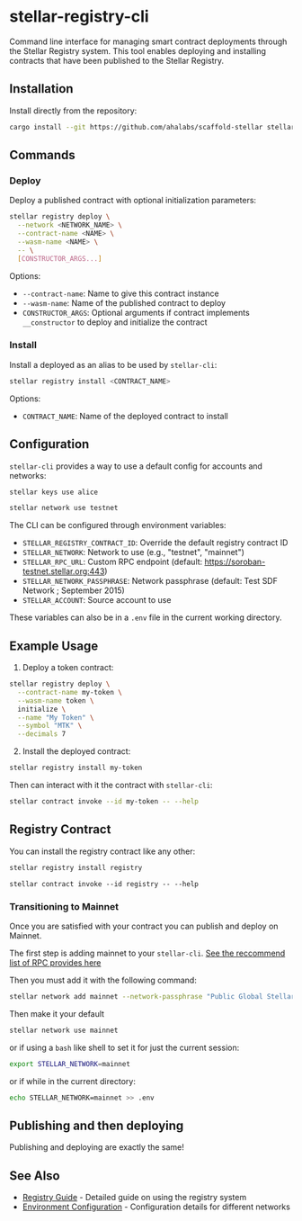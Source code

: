 # stellar-registry-cli

Command line interface for managing smart contract deployments through the Stellar Registry system. This tool enables deploying and installing contracts that have been published to the Stellar Registry.

## Installation

Install directly from the repository:

```bash
cargo install --git https://github.com/ahalabs/scaffold-stellar stellar-registry-cli
```

## Commands

### Deploy

Deploy a published contract with optional initialization parameters:

```bash
stellar registry deploy \
  --network <NETWORK_NAME> \
  --contract-name <NAME> \
  --wasm-name <NAME> \
  -- \
  [CONSTRUCTOR_ARGS...]
```

Options:
- `--contract-name`: Name to give this contract instance
- `--wasm-name`: Name of the published contract to deploy
- `CONSTRUCTOR_ARGS`: Optional arguments if contract implements `__constructor` to deploy and initialize the contract

### Install

Install a deployed as an alias to be used by `stellar-cli`:

```bash
stellar registry install <CONTRACT_NAME>
```

Options:
- `CONTRACT_NAME`: Name of the deployed contract to install

## Configuration

`stellar-cli` provides a way to use a default config for accounts and networks:
```bash
stellar keys use alice
```

```bash
stellar network use testnet
```

The CLI can be configured through environment variables:

- `STELLAR_REGISTRY_CONTRACT_ID`: Override the default registry contract ID
- `STELLAR_NETWORK`: Network to use (e.g., "testnet", "mainnet")
- `STELLAR_RPC_URL`: Custom RPC endpoint (default: https://soroban-testnet.stellar.org:443)
- `STELLAR_NETWORK_PASSPHRASE`: Network passphrase (default: Test SDF Network ; September 2015)
- `STELLAR_ACCOUNT`: Source account to use

These variables can also be in a `.env` file in the current working directory.

## Example Usage

1. Deploy a token contract:
```bash
stellar registry deploy \
  --contract-name my-token \
  --wasm-name token \
  initialize \
  --name "My Token" \
  --symbol "MTK" \
  --decimals 7
```

2. Install the deployed contract:
```bash
stellar registry install my-token
```

Then can interact with it the contract with `stellar-cli`:
```bash
stellar contract invoke --id my-token -- --help
```

## Registry Contract

You can install the registry contract like any other:
```bash
stellar registry install registry
```

```
stellar contract invoke --id registry -- --help
```

### Transitioning to Mainnet

Once you are satisfied with your contract you can publish and deploy on Mainnet.

The first step is adding mainnet to your `stellar-cli`. [See the reccommend list of RPC provides here]( https://developers.stellar.org/docs/data/rpc/rpc-providers)

Then you must add it with the following command:
```bash
stellar network add mainnet --network-passphrase "Public Global Stellar Network ; September 2015" --rpc-url <FROM_LIST>
```
Then make it your default
```bash
stellar network use mainnet
```
or if using a `bash` like shell to set it for just the current session:
```bash
export STELLAR_NETWORK=mainnet
```
or if while in the current directory:
```bash
echo STELLAR_NETWORK=mainnet >> .env
```

## Publishing and then deploying

Publishing and deploying are exactly the same!


## See Also

- [Registry Guide](../../docs/registry.md) - Detailed guide on using the registry system
- [Environment Configuration](../../docs/environments.md) - Configuration details for different networks